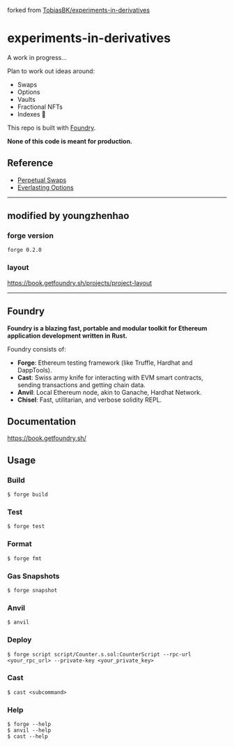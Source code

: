 forked from [TobiasBK/experiments-in-derivatives](https://github.com/TobiasBK/experiments-in-derivatives)

# experiments-in-derivatives

A work in progress...

Plan to work out ideas around:

- Swaps
- Options
- Vaults
- Fractional NFTs
- Indexes 🤔

This repo is built with [Foundry](https://github.com/gakonst/foundry).

**None of this code is meant for production.**

## Reference

- [Perpetual Swaps](https://research.paradigm.xyz/cartoon-guide-to-perps)
- [Everlasting Options](https://www.paradigm.xyz/2021/05/everlasting-options)

---

## modified by youngzhenhao

### forge version

```text
forge 0.2.0
```

### layout

https://book.getfoundry.sh/projects/project-layout

---

## Foundry

**Foundry is a blazing fast, portable and modular toolkit for Ethereum application development written in Rust.**

Foundry consists of:

-   **Forge**: Ethereum testing framework (like Truffle, Hardhat and DappTools).
-   **Cast**: Swiss army knife for interacting with EVM smart contracts, sending transactions and getting chain data.
-   **Anvil**: Local Ethereum node, akin to Ganache, Hardhat Network.
-   **Chisel**: Fast, utilitarian, and verbose solidity REPL.

## Documentation

https://book.getfoundry.sh/

## Usage

### Build

```shell
$ forge build
```

### Test

```shell
$ forge test
```

### Format

```shell
$ forge fmt
```

### Gas Snapshots

```shell
$ forge snapshot
```

### Anvil

```shell
$ anvil
```

### Deploy

```shell
$ forge script script/Counter.s.sol:CounterScript --rpc-url <your_rpc_url> --private-key <your_private_key>
```

### Cast

```shell
$ cast <subcommand>
```

### Help

```shell
$ forge --help
$ anvil --help
$ cast --help
```
